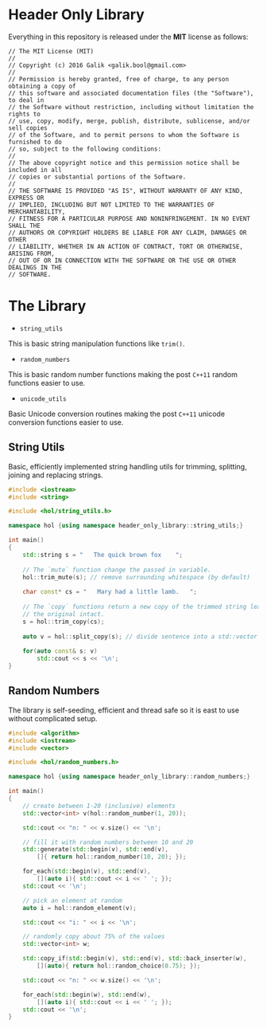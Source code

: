 # Header Only Library

Everything in this repository is released under the **MIT** license as follows:

    // The MIT License (MIT)
    //
    // Copyright (c) 2016 Galik <galik.bool@gmail.com>
    //
    // Permission is hereby granted, free of charge, to any person obtaining a copy of
    // this software and associated documentation files (the "Software"), to deal in
    // the Software without restriction, including without limitation the rights to
    // use, copy, modify, merge, publish, distribute, sublicense, and/or sell copies
    // of the Software, and to permit persons to whom the Software is furnished to do
    // so, subject to the following conditions:
    //
    // The above copyright notice and this permission notice shall be included in all
    // copies or substantial portions of the Software.
    //
    // THE SOFTWARE IS PROVIDED "AS IS", WITHOUT WARRANTY OF ANY KIND, EXPRESS OR
    // IMPLIED, INCLUDING BUT NOT LIMITED TO THE WARRANTIES OF MERCHANTABILITY,
    // FITNESS FOR A PARTICULAR PURPOSE AND NONINFRINGEMENT. IN NO EVENT SHALL THE
    // AUTHORS OR COPYRIGHT HOLDERS BE LIABLE FOR ANY CLAIM, DAMAGES OR OTHER
    // LIABILITY, WHETHER IN AN ACTION OF CONTRACT, TORT OR OTHERWISE, ARISING FROM,
    // OUT OF OR IN CONNECTION WITH THE SOFTWARE OR THE USE OR OTHER DEALINGS IN THE
    // SOFTWARE.

# The Library

* `string_utils`

This is basic string manipulation functions like `trim()`.

* `random_numbers`

This is basic random number functions making the post `C++11` random functions easier to use.

* `unicode_utils`

Basic Unicode conversion routines making the post `C++11` unicode conversion functions easier to use. 

## String Utils

Basic, efficiently implemented string handling utils for trimming, splitting, joining and replacing strings.

```cpp
#include <iostream>
#include <string>

#include <hol/string_utils.h>

namespace hol {using namespace header_only_library::string_utils;}

int main()
{
	std::string s = "   The quick brown fox    ";
	
	// The `mute` function change the passed in variable.
	hol::trim_mute(s); // remove surrounding whitespace (by default)
	
	char const* cs = "   Mary had a little lamb.   ";
	
	// The `copy` functions return a new copy of the trimmed string leaving
	// the original intact.
	s = hol::trim_copy(cs);
	
	auto v = hol::split_copy(s); // divide sentence into a std::vector of words
	
	for(auto const& s: v)
		std::cout << s << '\n';
}

```

## Random Numbers

The library is self-seeding, efficient and thread safe so it is east to use without complicated setup.

```cpp
#include <algorithm>
#include <iostream>
#include <vector>

#include <hol/random_numbers.h>

namespace hol {using namespace header_only_library::random_numbers;}

int main()
{
	// create between 1-20 (inclusive) elements
	std::vector<int> v(hol::random_number(1, 20));

	std::cout << "n: " << v.size() << '\n';

	// fill it with random numbers between 10 and 20
	std::generate(std::begin(v), std::end(v),
		[]{ return hol::random_number(10, 20); });

	for_each(std::begin(v), std::end(v),
		[](auto i){ std::cout << i << ' '; });
	std::cout << '\n';

	// pick an element at random
	auto i = hol::random_element(v);

	std::cout << "i: " << i << '\n';

	// randomly copy about 75% of the values
	std::vector<int> w;

	std::copy_if(std::begin(v), std::end(v), std::back_inserter(w),
		[](auto){ return hol::random_choice(0.75); });

	std::cout << "n: " << w.size() << '\n';

	for_each(std::begin(w), std::end(w),
		[](auto i){ std::cout << i << ' '; });
	std::cout << '\n';
}
```

